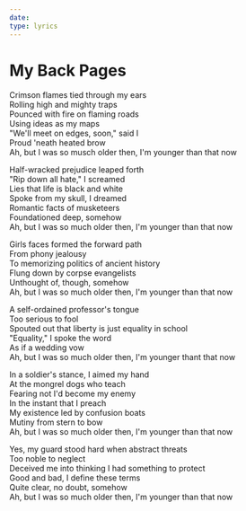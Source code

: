 ```yaml
---
date:
type: lyrics
---
```


# My Back Pages

Crimson flames tied through my ears  
Rolling high and mighty traps  
Pounced with fire on flaming roads  
Using ideas as my maps  
"We'll meet on edges, soon," said I  
Proud 'neath heated brow  
Ah, but I was so musch older then, I'm younger than that now  

Half-wracked prejudice leaped forth  
"Rip down all hate," I screamed  
Lies that life is black and white  
Spoke from my skull, I dreamed  
Romantic facts of musketeers  
Foundationed deep, somehow  
Ah, but I was so much older then, I'm younger than that now  

Girls faces formed the forward path  
From phony jealousy  
To memorizing politics of ancient history  
Flung down by corpse evangelists  
Unthought of, though, somehow  
Ah, but I was so much older then, I'm younger than that now  

A self-ordained professor's tongue  
Too serious to fool  
Spouted out that liberty is just equality in school  
"Equality," I spoke the word  
As if a wedding vow  
Ah, but I was so much older then, I'm younger thant that now  

In a soldier's stance, I aimed my hand  
At the mongrel dogs who teach  
Fearing not I'd become my enemy  
In the instant that I preach  
My existence led by confusion boats  
Mutiny from stern to bow  
Ah, but I was so much older then, I'm younger than that now  

Yes, my guard stood hard when abstract threats  
Too noble to neglect  
Deceived me into thinking I had something to protect  
Good and bad, I define these terms  
Quite clear, no doubt, somehow  
Ah, but I was so much older then, I'm younger than that now  
